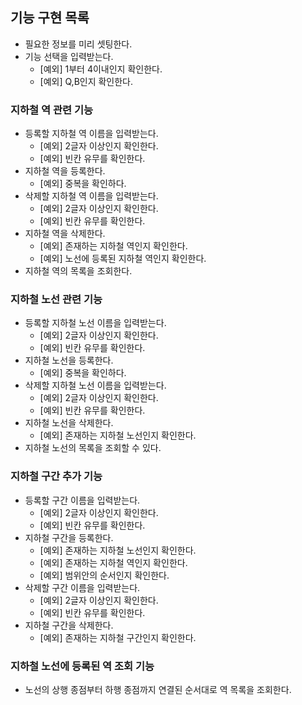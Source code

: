 ## 기능 구현 목록
*  필요한 정보를 미리 셋팅한다.    
*  기능 선택을 입력받는다.
   * [예외] 1부터 4이내인지 확인한다.
   * [예외] Q,B인지 확인한다.
### 지하철 역 관련 기능
*  등록할 지하철 역 이름을 입력받는다.
    * [예외] 2글자 이상인지 확인한다.
    * [예외] 빈칸 유무를 확인한다.
*  지하철 역을 등록한다.
   * [예외] 중복을 확인하다.
*  삭제할 지하철 역 이름을 입력받는다.
   * [예외] 2글자 이상인지 확인한다.
   * [예외] 빈칸 유무를 확인한다.
*  지하철 역을 삭제한다.
   * [예외] 존재하는 지하철 역인지 확인한다.
   * [예외] 노선에 등록된 지하철 역인지 확인한다.
*  지하철 역의 목록을 조회한다.
### 지하철 노선 관련 기능   
*  등록할 지하철 노선 이름을 입력받는다.
    * [예외] 2글자 이상인지 확인한다.
    * [예외] 빈칸 유무를 확인한다.
*  지하철 노선을 등록한다.
   * [예외] 중복을 확인하다.
*  삭제할 지하철 노선 이름을 입력받는다.
   * [예외] 2글자 이상인지 확인한다.
   * [예외] 빈칸 유무를 확인한다.
*  지하철 노선을 삭제한다.
   * [예외] 존재하는 지하철 노선인지 확인한다.
*  지하철 노선의 목록을 조회할 수 있다.
### 지하철 구간 추가 기능   
*  등록할 구간 이름을 입력받는다.
   * [예외] 2글자 이상인지 확인한다.
   * [예외] 빈칸 유무를 확인한다.
* 지하철 구간을 등록한다.
   * [예외] 존재하는 지하철 노선인지 확인한다.
   * [예외] 존재하는 지하철 역인지 확인한다.
   * [예외] 범위안의 순서인지 확인한다.
*  삭제할 구간 이름을 입력받는다.
   * [예외] 2글자 이상인지 확인한다.
   * [예외] 빈칸 유무를 확인한다.
* 지하철 구간을 삭제한다.   
  * [예외] 존재하는 지하철 구간인지 확인한다.
### 지하철 노선에 등록된 역 조회 기능
* 노선의 상행 종점부터 하행 종점까지 연결된 순서대로 역 목록을 조회한다.